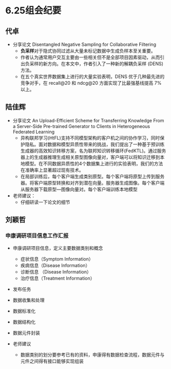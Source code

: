 # 6.25组会纪要

## 代卓

- 分享论文 Disentangled Negative Sampling for Collaborative Filtering
  - **负采样**对于隐式协同过滤从大量未标记数据中生成负样本至关重要。
  - 作者认为通常用户交互主要由一些相关但不是全部项目因素驱动，从而引出负采样的新方向。在本文中，作者引入了一种新的解耦负采样 (DENS) 方法。
  - 在五个真实世界数据集上进行的大量实验表明，DENS 优于几种最先进的竞争对手，在 recall@20 和 ndcg@20 方面实现了比最强基线提高 7% 以上。

## 陆佳辉

- 分享论文  An Upload-Efficient Scheme for Transferring Knowledge From a Server-Side Pre-trained Generator to Clients in Heterogeneous Federated Learning
  - 异构联邦学习(HtFL)支持不同模型架构的客户机之间的协作学习，同时保护隐私。面对数据和模型异质性带来的挑战，我们提出了一种基于预训练生成器的高效知识转移方案，名为联邦知识转移循环(FedKTL)。通过服务器上的生成器推理生成相关原型图像向量对，客户端可以将知识迁移到本地模型。在不同数据异质性的4个数据集上进行的实验表明，我们的方法在准确率上显著超过现有技术。
  - 在局部训练后，每个客户端生成类别原型。每个客户端将原型上传到服务器。将客户端原型转换和对齐到潜在向量。服务器生成图像。每个客户端从服务器下载原型—图像向量对。每个客户端训练本地模型
- 老师建议：
  - 仔细研读一下论文的细节



## 刘颖哲

###  申康调研项目信息工作汇报

- 申康调研项目信息，定义主要数据类别和概念
  - 症状信息（Symptom Information）
  - 疾病信息（Disease Information）
  - 诊断信息  （Disease Information）
  - 治疗信息（Treatment Information）
- 发布任务
- 数据收集和处理
- 数据标准化
- 数据结构化
- 数据元件封装



- 老师建议
  - 数据类别的划分要参考已有的资料，申康得有数据检查流程，数据元件与元件之间得有接口能够实现组装